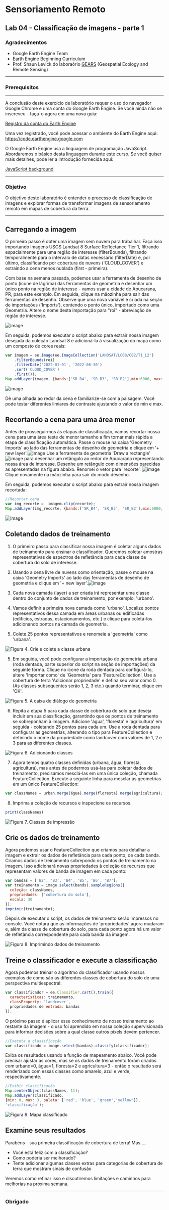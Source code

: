 # Sensoriamento Remoto
Lab 04 - Classificação de imagens - parte 1
--------------

### Agradecimentos
- Google Earth Engine Team
- Earth Engine Beginning Curriculum
- Prof. Shaun Levick do laboraório [GEARS](https://www.gears-lab.com)  (Geospatial Ecology and Remote Sensing) 

------

### Prerequisitos
-------------
A conclusão deste exercício de laboratório requer o uso do navegador Google Chrome e uma conta do Google Earth Engine. Se você ainda não se inscreveu - faça-o agora em uma nova guia:

[Registro da conta do Earth Engine](https://signup.earthengine.google.com/)

Uma vez registrado, você pode acessar o ambiente do Earth Engine aqui: https://code.earthengine.google.com

O Google Earth Engine usa a linguagem de programação JavaScript. Abordaremos o básico desta linguagem durante este curso. Se você quiser mais detalhes, pode ler a introdução fornecida aqui:

[JavaScript background](https://developers.google.com/earth-engine/tutorials/tutorials)

------------------------------------------------------------------------
### Objetivo

O objetivo deste laboratório é entender o processo de classificação de imagens e explorar formas de transformar imagens de sensoriamento remoto em mapas de cobertura da terra.

----------

## Carregando a imagem

O primeiro passo é obter uma imagem sem nuvem para trabalhar. Faça isso importando imagens USGS Landsat 8 Surface Reflectance Tier 1, filtrando espacialmente para uma região de interesse (filterBounds), filtrando temporalmente para o intervalo de datas necessário (filterDate) e, por último, classificando por cobertura de nuvens ('CLOUD_COVER') e extraindo a cena menos nublada (first - primeira).

Com base na semana passada, podemos usar a ferramenta de desenho de ponto (ícone de lágrima) das ferramentas de geometria e desenhar um único ponto na região de interesse - vamos usar a cidade de Apucarana, PR, para este exemplo. Em seguida, clique na mãozinha para sair das ferramentas de desenho. Observe que uma nova variável é criada na seção de importações ('Imports'), contendo o ponto único, importado como uma Geometria. Altere o nome desta importação para "roi" - abreviação de região de interesse.

![image](https://user-images.githubusercontent.com/41900626/175110172-408ef3bd-8eb2-4e7e-8fdb-5cb37ac035f8.png)


Em seguida, podemos executar o script abaixo para extrair nossa imagem desejada da coleção Landsat 8 e adicioná-la à visualização do mapa como um composto de cores reais:

```JavaScript
var imagem = ee.Image(ee.ImageCollection('LANDSAT/LC08/C02/T1_L2') 
    .filterBounds(roi)
    .filterDate('2022-01-01', '2022-06-30')
    .sort('CLOUD_COVER')
    .first());   
Map.addLayer(imagem, {bands:['SR_B4', 'SR_B3', 'SR_B2'],min:6000, max: 10000}, 'Imagem cor verdadeira');
```
![image](https://user-images.githubusercontent.com/41900626/175113459-c2752997-5f80-4d75-8e56-5a1921977137.png)


Dê uma olhada ao redor da cena e familiarize-se com a paisagem. Você pode testar diferentes limiares de contraste ajustando o valor de min e max.



## Recortando a cena para uma área menor
Antes de prosseguirmos às etapas de classificação, vamos recortar nossa cena para uma área teste de menor tamanho a fim tornar mais rápida a etapa de classificação automática.
Passe o mouse na caixa 'Geometry Imports' ao lado das ferramentas de desenho de geometria e clique em '+ new layer'.![image](https://user-images.githubusercontent.com/41900626/175122195-9242e624-cf3b-4ab1-973c-1581a8aa0578.png)
Use a ferramenta de geometria 'Draw a rectangle' ![image](https://user-images.githubusercontent.com/41900626/175122290-343fa15c-cd83-4321-aaa5-56d152b35c76.png)
para desenhar um retângulo ao redor de Apucarana representando nossa área de interesse. Desenhe um retângulo com dimensões parecidas as apresentadas na figura abaixo. Renomei o vetor para 'recorte'.
![image](https://user-images.githubusercontent.com/41900626/175122567-8cd8085a-c78c-4543-9de3-7a11169b5153.png)
Clique novamente na mãozinha para sair do modo desenho.

Em seguida, podemos executar o script abaixo para extrair nossa imagem recortada:

```JavaScript
//Recortar cena
var img_recorte =  imagem.clip(recorte);
Map.addLayer(img_recorte, {bands:['SR_B4', 'SR_B3', 'SR_B2'],min:6000, max: 20000}, 'Recorte');
```
![image](https://user-images.githubusercontent.com/41900626/175123110-27fa7196-5fd9-4acd-931c-524d9fe1bc47.png)



## Coletando dados de treinamento
1. O primeiro passo para classificar nossa imagem é coletar alguns dados de treinamento para ensinar o classificador. Queremos coletar amostras representativas de espectros de refletância para cada classe de cobertura do solo de interesse.
2. Usando a cena livre de nuvens como orientação, passe o mouse na caixa 'Geometry Imports' ao lado das ferramentas de desenho de geometria e clique em '+ new layer'.![image](https://user-images.githubusercontent.com/41900626/175116961-49a6ac14-9361-4b0a-b228-dbf553ee73da.png)

3. Cada nova camada (layer) a ser criada irá representar uma classe dentro do conjunto de dados de treinamento, por exemplo, 'urbano'.
4. Vamos definir a primeira nova camada como 'urbano'. Localize pontos representativos dessa camada em áreas urbanas ou edificadas (edifícios, estradas, estacionamentos, etc.) e clique para coletá-los adicionando pontos na camada de geometria.
5. Colete 25 pontos representativos e renomeie a 'geometria' como 'urbana'.

![Figura 4. Crie e colete a classe urbana](screenshots/l4_urban.png)


5. Em seguida, você pode configurar a importação de geometria urbana (roda dentada, parte superior do script na seção de importações) da seguinte forma. Clique no ícone da roda dentada para configurá-lo, altere 'Importar como' de 'Geometria' para 'FeatureCollection'. Use a cobertura de terra 'Adicionar propriedade' e defina seu valor como 0. (As classes subsequentes serão 1, 2, 3 etc.) quando terminar, clique em 'OK'.

![Figura 5. A caixa de diálogo de geometria](screenshots/l4_cog.png)


6. Repita a etapa 5 para cada classe de cobertura do solo que deseja incluir em sua classificação, garantindo que os pontos de treinamento se sobreponham à imagem. Adicione 'água', 'floresta' e 'agricultura' em seguida - coletando 25 pontos para cada um. Use a roda dentada para configurar as geometrias, alterando o tipo para FeatureCollection e definindo o nome da propriedade como landcover com valores de 1, 2 e 3 para as diferentes classes.

![Figura 6. Adicionando classes](screenshots/l4_classes.png)

7. Agora temos quatro classes definidas (urbana, água, floresta, agricultura), mas antes de podermos usá-las para coletar dados de treinamento, precisamos mesclá-las em uma única coleção, chamada FeatureCollection. Execute a seguinte linha para mesclar as geometrias em um único FeatureCollection:

```javascript
var classNames = urban.merge(água).merge(floresta).merge(agricultura);
```

8. Imprima a coleção de recursos e inspecione os recursos.

```javascript
print(classNames)
```
![Figura 7. Classes de impressão](screenshots/l4_printclass.png)


## Crie os dados de treinamento

Agora podemos usar o FeatureCollection que criamos para detalhar a imagem e extrair os dados de refletância para cada ponto, de cada banda. Criamos dados de treinamento sobrepondo os pontos de treinamento na imagem. Isso adicionará novas propriedades à coleção de recursos que representam valores de banda de imagem em cada ponto:

```javascript
var bandas = ['B2', 'B3', 'B4', 'B5', 'B6', 'B7'];
var treinamento = image.select(bands).sampleRegions({
  coleção: classNames,
  propriedades: ['cobertura do solo'],
  escala: 30
});
imprimir(treinamento);
```

Depois de executar o script, os dados de treinamento serão impressos no console. Você notará que as informações de 'propriedades' agora mudaram e, além da classe de cobertura do solo, para cada ponto agora há um valor de refletância correspondente para cada banda da imagem.

![Figura 8. Imprimindo dados de treinamento](screenshots/l4_training.png)


## Treine o classificador e execute a classificação

Agora podemos treinar o algoritmo do classificador usando nossos exemplos de como são as diferentes classes de cobertura do solo de uma perspectiva multiespectral.

```javascript
var classificador = ee.Classifier.cart().train({
  características: treinamento,
  classProperty: 'landcover',
  propriedades de entrada: bandas
});
```

O próximo passo é aplicar esse conhecimento de nosso treinamento ao restante da imagem - o uso foi aprendido em nossa coleção supervisionada para informar decisões sobre a qual classe outros pixels devem pertencer.

```javascript
//Executa a classificação
var classificado = image.select(bandas).classify(classificador);
```

Exiba os resultados usando a função de mapeamento abaixo. Você pode precisar ajustar as cores, mas se os dados de treinamento foram criados com urbano=0, água=1, floresta=2 e agricultura=3 - então o resultado será renderizado com essas classes como amarelo, azul e verde, respectivamente.


```javascript
//Exibir classificação
Map.centerObject(classNames, 11);
Map.addLayer(classificado,
{min: 0, max: 3, paleta: ['red', 'blue', 'green','yellow']},
'classificação');
```



![Figura 9. Mapa classificado](screenshots/l4_classified.png)


## Examine seus resultados

Parabéns - sua primeira classificação de cobertura de terra! Mas.....
- Você está feliz com a classificação?
- Como poderia ser melhorado?
- Tente adicionar algumas classes extras para categorias de cobertura de terra que mostram sinais de confusão

Veremos como refinar isso e discutiremos limitações e caminhos para melhorias na próxima semana.

-------
### Obrigado


